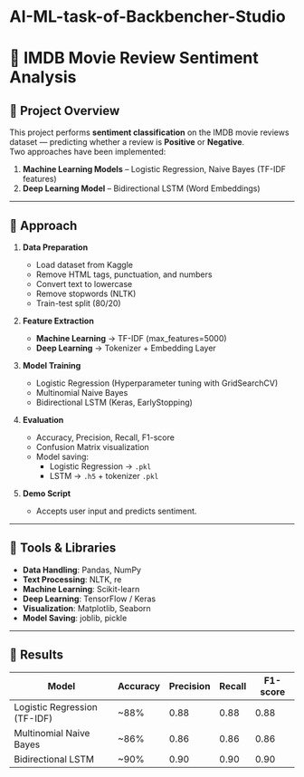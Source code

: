 # AI-ML-task-of-Backbencher-Studio

# 📌 IMDB Movie Review Sentiment Analysis

## 🔹 Project Overview
This project performs **sentiment classification** on the IMDB movie reviews dataset — predicting whether a review is **Positive** or **Negative**.  
Two approaches have been implemented:
1. **Machine Learning Models** – Logistic Regression, Naive Bayes (TF-IDF features)
2. **Deep Learning Model** – Bidirectional LSTM (Word Embeddings)

---

## 🔹 Approach
1. **Data Preparation**
   - Load dataset from Kaggle
   - Remove HTML tags, punctuation, and numbers
   - Convert text to lowercase
   - Remove stopwords (NLTK)
   - Train-test split (80/20)

2. **Feature Extraction**
   - **Machine Learning** → TF-IDF (max_features=5000)
   - **Deep Learning** → Tokenizer + Embedding Layer

3. **Model Training**
   - Logistic Regression (Hyperparameter tuning with GridSearchCV)
   - Multinomial Naive Bayes
   - Bidirectional LSTM (Keras, EarlyStopping)

4. **Evaluation**
   - Accuracy, Precision, Recall, F1-score
   - Confusion Matrix visualization
   - Model saving:
     - Logistic Regression → `.pkl`
     - LSTM → `.h5` + tokenizer `.pkl`

5. **Demo Script**
   - Accepts user input and predicts sentiment.

---

## 🔹 Tools & Libraries
- **Data Handling**: Pandas, NumPy
- **Text Processing**: NLTK, re
- **Machine Learning**: Scikit-learn
- **Deep Learning**: TensorFlow / Keras
- **Visualization**: Matplotlib, Seaborn
- **Model Saving**: joblib, pickle

---

## 🔹 Results
| Model                     | Accuracy | Precision | Recall | F1-score |
|---------------------------|----------|-----------|--------|----------|
| Logistic Regression (TF-IDF) | ~88%     | 0.88      | 0.88   | 0.88     |
| Multinomial Naive Bayes   | ~86%     | 0.86      | 0.86   | 0.86     |
| Bidirectional LSTM        | ~90%     | 0.90      | 0.90   | 0.90     |


